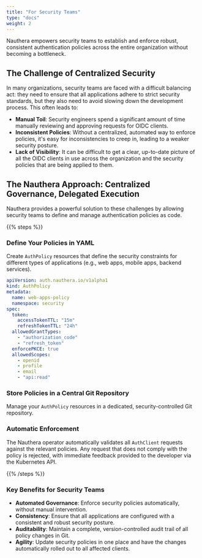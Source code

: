 ```yaml
---
title: "For Security Teams"
type: "docs"
weight: 2
---
```


Nauthera empowers security teams to establish and enforce robust, consistent authentication policies across the entire organization without becoming a bottleneck.

## The Challenge of Centralized Security

In many organizations, security teams are faced with a difficult balancing act: they need to ensure that all applications adhere to strict security standards, but they also need to avoid slowing down the development process. This often leads to:

*   **Manual Toil**: Security engineers spend a significant amount of time manually reviewing and approving requests for OIDC clients.
*   **Inconsistent Policies**: Without a centralized, automated way to enforce policies, it's easy for inconsistencies to creep in, leading to a weaker security posture.
*   **Lack of Visibility**: It can be difficult to get a clear, up-to-date picture of all the OIDC clients in use across the organization and the security policies that are being applied to them.

## The Nauthera Approach: Centralized Governance, Delegated Execution

Nauthera provides a powerful solution to these challenges by allowing security teams to define and manage authentication policies as code.

{{% steps %}}

### Define Your Policies in YAML

Create `AuthPolicy` resources that define the security constraints for different types of applications (e.g., web apps, mobile apps, backend services).

```yaml
apiVersion: auth.nauthera.io/v1alpha1
kind: AuthPolicy
metadata:
  name: web-apps-policy
  namespace: security
spec:
  token:
    accessTokenTTL: "15m"
    refreshTokenTTL: "24h"
  allowedGrantTypes:
    - "authorization_code"
    - "refresh_token"
  enforcePKCE: true
  allowedScopes:
    - openid
    - profile
    - email
    - "api:read"
```

### Store Policies in a Central Git Repository

Manage your `AuthPolicy` resources in a dedicated, security-controlled Git repository.

### Automatic Enforcement

The Nauthera operator automatically validates all `AuthClient` requests against the relevant policies. Any request that does not comply with the policy is rejected, with immediate feedback provided to the developer via the Kubernetes API.

{{% /steps %}}

### Key Benefits for Security Teams

*   **Automated Governance**: Enforce security policies automatically, without manual intervention.
*   **Consistency**: Ensure that all applications are configured with a consistent and robust security posture.
*   **Auditability**: Maintain a complete, version-controlled audit trail of all policy changes in Git.
*   **Agility**: Update security policies in one place and have the changes automatically rolled out to all affected clients.
